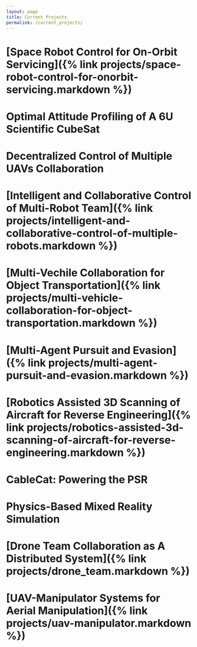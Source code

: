 ```yaml
---
layout: page
title: Current Projects
permalink: /current_projects/
---
```

# [Space Robot Control for On-Orbit Servicing​]({% link projects/space-robot-control-for-onorbit-servicing.markdown %})

# Optimal Attitude Profiling of A 6U Scientific CubeSat​

# Decentralized Control of Multiple UAVs Collaboration​

# [Intelligent and Collaborative Control of Multi-Robot Team]({% link projects/intelligent-and-collaborative-control-of-multiple-robots.markdown %})

# [Multi-Vechile Collaboration for Object Transportation]({% link projects/multi-vehicle-collaboration-for-object-transportation.markdown %})

# [Multi-Agent Pursuit and Evasion​]({% link projects/multi-agent-pursuit-and-evasion.markdown %})

# [Robotics Assisted 3D Scanning of Aircraft for Reverse Engineering​]({% link projects/robotics-assisted-3d-scanning-of-aircraft-for-reverse-engineering.markdown %})

# CableCat: Powering the PSR​

# Physics-Based Mixed Reality Simulation​

# [Drone Team Collaboration as A Distributed System]({% link projects/drone_team.markdown %}) 

# [UAV-Manipulator Systems for Aerial Manipulation​]({% link projects/uav-manipulator.markdown %})
